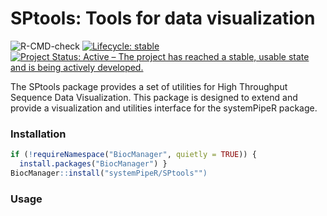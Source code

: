 # SPtools: Tools for data visualization

<!-- badges: start -->
![R-CMD-check](https://github.com/systemPipeR/SPtools/workflows/R-CMD-check/badge.svg)
[![Lifecycle: stable](https://img.shields.io/badge/lifecycle-stable-green.svg)](https://www.tidyverse.org/lifecycle/#experimental)
[![Project Status: Active – The project has reached a stable, usable state and is being actively developed.](https://www.repostatus.org/badges/latest/active.svg)](https://www.repostatus.org/#active)
<!-- badges: end -->

The SPtools package provides a set of utilities for High Throughput Sequence Data
Visualization. This package is designed to extend and provide a visualization
and utilities interface for the systemPipeR package. 

### Installation
```r
if (!requireNamespace("BiocManager", quietly = TRUE)) {
  install.packages("BiocManager") }
BiocManager::install("systemPipeR/SPtools"")
```

### Usage
